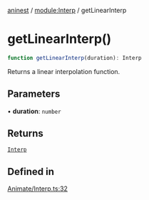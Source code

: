 [aninest](../../index.md) / [module:Interp](../index.md) / getLinearInterp

# getLinearInterp()

```ts
function getLinearInterp(duration): Interp
```

Returns a linear interpolation function.

## Parameters

• **duration**: `number`

## Returns

[`Interp`](../type-aliases/Interp.md)

## Defined in

[Animate/Interp.ts:32](https://github.com/zphrs/aninest/blob/765f2ede3df887f1f3a3e1391afab09a932de29a/core/src/Animate/Interp.ts#L32)
